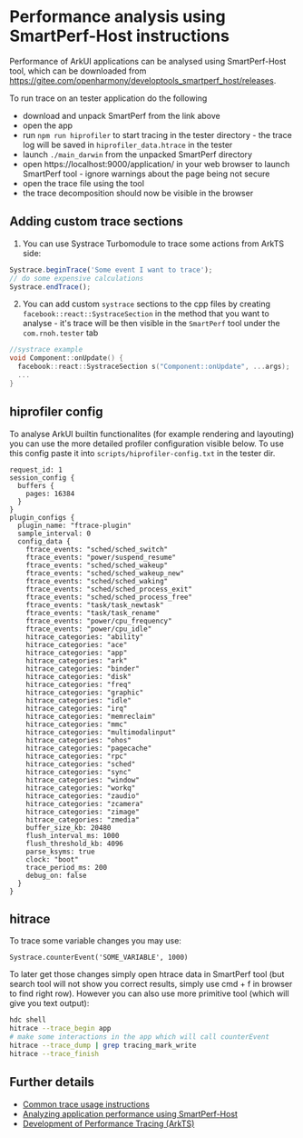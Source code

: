 # Performance analysis using SmartPerf-Host instructions

Performance of ArkUI applications can be analysed using SmartPerf-Host tool, which can be downloaded from https://gitee.com/openharmony/developtools_smartperf_host/releases.

To run trace on an tester application do the following
- download and unpack SmartPerf from the link above
- open the app
- run `npm run hiprofiler` to start tracing in the tester directory - the trace log will be saved in `hiprofiler_data.htrace` in the tester
- launch `./main_darwin` from the unpacked SmartPerf directory
- open https://localhost:9000/application/ in your web browser to launch SmartPerf tool - ignore warnings about the page being not secure
- open the trace file using the tool
- the trace decomposition should now be visible in the browser

## Adding custom trace sections
1. You can use Systrace Turbomodule to trace some actions from ArkTS side:
```ts
Systrace.beginTrace('Some event I want to trace');
// do some expensive calculations
Systrace.endTrace();
```
2. You can add custom `systrace` sections to the cpp files by creating `facebook::react::SystraceSection` in the method that you want to analyse - it's trace will be then visible in the `SmartPerf` tool under the `com.rnoh.tester` tab
```cpp
//systrace example
void Component::onUpdate() {
  facebook::react::SystraceSection s("Component::onUpdate", ...args);
  ...
}
```

## hiprofiler config
To analyse ArkUI builtin functionalites (for example rendering and layouting) you can use the more detailed profiler configuration visible below. To use this config paste it into `scripts/hiprofiler-config.txt` in the tester dir.

```
request_id: 1
session_config {
  buffers {
    pages: 16384
  }
}
plugin_configs {
  plugin_name: "ftrace-plugin"
  sample_interval: 0
  config_data {
    ftrace_events: "sched/sched_switch"
    ftrace_events: "power/suspend_resume"
    ftrace_events: "sched/sched_wakeup"
    ftrace_events: "sched/sched_wakeup_new"
    ftrace_events: "sched/sched_waking"
    ftrace_events: "sched/sched_process_exit"
    ftrace_events: "sched/sched_process_free"
    ftrace_events: "task/task_newtask"
    ftrace_events: "task/task_rename"
    ftrace_events: "power/cpu_frequency"
    ftrace_events: "power/cpu_idle"
    hitrace_categories: "ability"
    hitrace_categories: "ace"
    hitrace_categories: "app"
    hitrace_categories: "ark"
    hitrace_categories: "binder"
    hitrace_categories: "disk"
    hitrace_categories: "freq"
    hitrace_categories: "graphic"
    hitrace_categories: "idle"
    hitrace_categories: "irq"
    hitrace_categories: "memreclaim"
    hitrace_categories: "mmc"
    hitrace_categories: "multimodalinput"
    hitrace_categories: "ohos"
    hitrace_categories: "pagecache"
    hitrace_categories: "rpc"
    hitrace_categories: "sched"
    hitrace_categories: "sync"
    hitrace_categories: "window"
    hitrace_categories: "workq"
    hitrace_categories: "zaudio"
    hitrace_categories: "zcamera"
    hitrace_categories: "zimage"
    hitrace_categories: "zmedia"
    buffer_size_kb: 20480
    flush_interval_ms: 1000
    flush_threshold_kb: 4096
    parse_ksyms: true
    clock: "boot"
    trace_period_ms: 200
    debug_on: false
  }
}
```

## hitrace
To trace some variable changes you may use:
```
Systrace.counterEvent('SOME_VARIABLE', 1000)
```
To later get those changes simply open htrace data in SmartPerf tool (but search tool will not show you correct results, simply use cmd + f in browser to find right row).
However you can also use more primitive tool (which will give you text output):
```sh
hdc shell
hitrace --trace_begin app
# make some interactions in the app which will call counterEvent
hitrace --trace_dump | grep tracing_mark_write
hitrace --trace_finish
```

## Further details
- [Common trace usage instructions](https://docs.openharmony.cn/pages/v4.0/en/application-dev/performance/common-trace-using-instructions.md)
- [Analyzing application performance using SmartPerf-Host](https://docs.openharmony.cn/pages/v4.0/zh-cn/application-dev/performance/performance-optimization-using-smartperf-host.md)
- [Development of Performance Tracing (ArkTS)
](https://docs.openharmony.cn/pages/v4.0/en/application-dev/dfx/hitracemeter-guidelines.md)